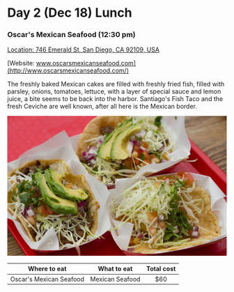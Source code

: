 # Day 2 (Dec 18) Lunch
### Oscar's Mexican Seafood (12:30 pm)

[Location: 746 Emerald St, San Diego, CA 92109, USA](https://www.google.com/maps/place/Oscar's+Mexican+Seafood/@32.7985181,-117.2587076,17z/data=!4m13!1m7!3m6!1s0x80dc018d6599c459:0xf01876bb199b0034!2s746+Emerald+St,+San+Diego,+CA+92109!3b1!8m2!3d32.7985181!4d-117.2565189!3m4!1s0x80dc018d65e6a6ed:0xea7c8b01af94dcb9!8m2!3d32.7985181!4d-117.2565189)

[Website: www.oscarsmexicanseafood.com](http://www.oscarsmexicanseafood.com/)

The freshly baked Mexican cakes are filled with freshly fried fish, filled with parsley, onions, tomatoes, lettuce, with a layer of special sauce and lemon juice, a bite seems to be back into the harbor. Santiago's Fish Taco and the fresh Ceviche are well known, after all here is the Mexican border.

![Image of Oscar's Mexican Seafood](OscarSea.jpg)

|Where to eat           |What to eat    |Total cost|
|:---------------------:|:-------------:|:--------:|
|Oscar's Mexican Seafood|Mexican Seafood|   $60    |
